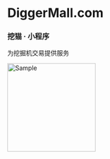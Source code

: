 # DiggerMall.com
### 挖猫 · 小程序
为挖掘机交易提供服务

<img src="http://img.6h5.cn/DiggerMall/logo/gh_02bb0ff2d0a5_258.jpg" alt="Sample"  width="200">
